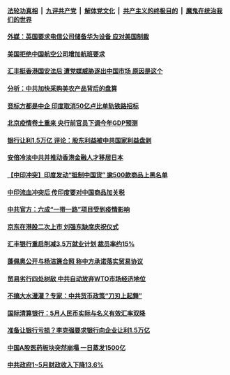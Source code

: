 ####  [法轮功真相](../../../../basic/blob/master/README.md?t=06211802) &nbsp;|&nbsp; [九评共产党](../../../../9ping.md/blob/master/README.md?t=06211802) &nbsp;|&nbsp; [解体党文化](../../../../jtdwh.md/blob/master/README.md?t=06211802)  &nbsp;|&nbsp; [共产主义的终极目的](../../../../gczydzjmd.md/blob/master/README.md?t=06211802) &nbsp;|&nbsp; [魔鬼在统治我们的世界](../../../../mgztzwmdsj.md/blob/master/README.md?t=06211802) 

#### [外媒：英国要求电信公司储备华为设备 应对美国制裁](../pages/soh7/392359.md?t=06211802) 
#### [美国拒绝中国航空公司增加航班要求](../pages/soh7/392305.md?t=06211802) 
#### [汇丰挺香港国安法后 遭党媒威胁逐出中国市场 原因是这个](../pages/soh7/392254.md?t=06211802) 
#### [分析：中共加快采购美农产品背后的盘算](../pages/soh7/392239.md?t=06211802) 
#### [竞标方都是中企 印度取消50亿卢比单轨铁路招标](../pages/soh7/392233.md?t=06211802) 
#### [北京疫情卷土重来 央行前官员下调今年GDP预测](../pages/soh7/392230.md?t=06211802) 
#### [银行让利1.5万亿 评论：股东利益被中共国家利益盘剥](../pages/soh7/392224.md?t=06211802) 
#### [安倍冷淡中共并推动香港金融人才移居日本](../pages/soh7/392167.md?t=06211802) 
#### [【中印冲突】印度发动“抵制中国货” 逾500款商品上黑名单 ](../pages/soh7/392038.md?t=06211802) 
#### [中印流血冲突后 传印度要对中国商品加关税](../pages/soh7/391930.md?t=06211802) 
#### [中共官方：六成“一带一路”项目受到疫情影响](../pages/soh7/391990.md?t=06211802) 
#### [京东在港股二次上市 刘强东缺席庆祝仪式](../pages/soh7/391984.md?t=06211802) 
#### [汇丰银行重启削减3.5万就业计划 裁员率约15% ](../pages/soh7/391978.md?t=06211802) 
#### [蓬佩奥公开与杨洁篪合照 称中方承诺落实贸易协议](../pages/soh7/391888.md?t=06211802) 
#### [贸易劣行四处树敌 中共自动放弃WTO市场经济地位](../pages/soh7/391867.md?t=06211802) 
#### [不搞大水漫灌？专家：中共货币政策“刀刃上起舞”](../pages/soh7/391792.md?t=06211802) 
#### [国际清算银行：5月人民币实际与名义有效汇率双降](../pages/soh7/391834.md?t=06211802) 
#### [准备让银行亏损？李克强要求银行向企业让利1.5万亿](../pages/soh7/391822.md?t=06211802) 
#### [中国A股医药板块突然崩塌 一日蒸发1500亿](../pages/soh7/391840.md?t=06211802) 
#### [中共政府1~5月财政收入下降13.6%](../pages/soh7/391828.md?t=06211802) 
